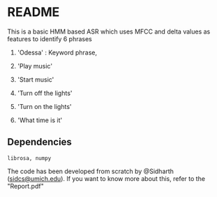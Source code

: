 # README
This is a basic HMM based ASR which uses MFCC and delta values as features to identify 6 phrases 
 
1. 'Odessa' : Keyword phrase, 

2. 'Play music'

3. 'Start music'

4. 'Turn off the lights'

5. 'Turn on the lights'

6. 'What time is it'

## Dependencies
`librosa, numpy`

The code has been developed from scratch by @Sidharth (sidcs@umich.edu). If you want to know more about this, refer to the "Report.pdf" 


